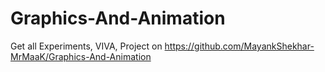 # Graphics-And-Animation
Get all Experiments, VIVA, Project on https://github.com/MayankShekhar-MrMaaK/Graphics-And-Animation
